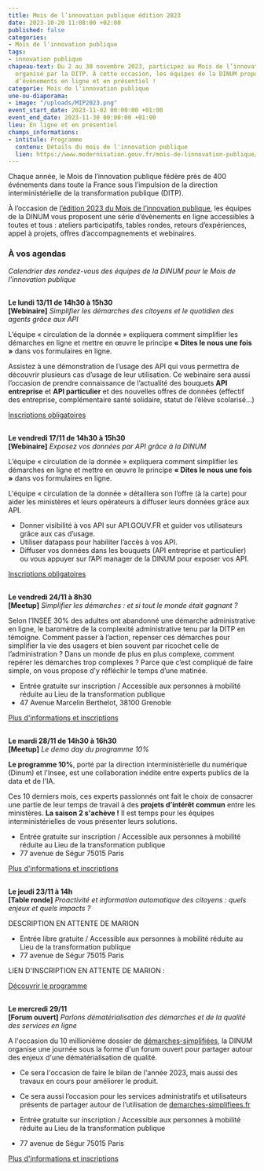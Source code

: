 ```yaml
---
title: Mois de l’innovation publique édition 2023
date: 2023-10-20 11:08:00 +02:00
published: false
categories:
- Mois de l'innovation publique
tags:
- innovation publique
chapeau-text: Du 2 au 30 novembre 2023, participez au Mois de l’innovation publique
  organisé par la DITP. À cette occasion, les équipes de la DINUM proposent une série
  d’évènements en ligne et en présentiel !
categorie: Mois de l'innovation publique
une-ou-diaporama:
- image: "/uploads/MIP2023.png"
event_start_date: 2023-11-02 00:00:00 +01:00
event_end_date: 2023-11-30 00:00:00 +01:00
lieu: En ligne et en présentiel
champs_informations:
- intitule: Programme
  contenu: Détails du mois de l'innovation publique
  lien: https://www.modernisation.gouv.fr/mois-de-linnovation-publique/programme
---
```


Chaque année, le Mois de l’innovation publique fédère près de 400 événements dans toute la France sous l’impulsion de la direction interministérielle de la transformation publique (DITP).

À l’occasion de [l’édition 2023 du Mois de l’innovation publique](https://www.modernisation.gouv.fr/mois-de-linnovation-publique), les équipes de la DINUM vous proposent une série d’évènements en ligne accessibles à toutes et tous : ateliers participatifs, tables rondes, retours d’expériences, appel à projets, offres d’accompagnements et webinaires.

### À vos agendas
*Calendrier des rendez-vous des équipes de la DINUM pour le Mois de l’innovation publique*

<p style="margin-top: 30px"><b>Le lundi 13/11 de 14h30 à 15h30 
<br>[<span lang="EN">Webinaire</span>]</b> <i>Simplifier les démarches des citoyens et le quotidien des agents grâce aux API</i></p>

L’équipe « circulation de la donnée » expliquera comment simplifier les démarches en ligne et mettre en œuvre le principe **« Dites le nous une fois »** dans vos formulaires en ligne. 

Assistez à une démonstration de l’usage des API qui vous permettra de découvrir plusieurs cas d’usage de leur utilisation. Ce webinaire sera aussi l’occasion de prendre connaissance de l’actualité des bouquets **API entreprise** et **API particulier** et des nouvelles offres de données (effectif des entreprise, complémentaire santé solidaire, statut de l’élève scolarisé…)

<div class="lien-important"><p><a href="https://www.eventbrite.com/e/billets-simplifier-les-demarches-des-citoyens-746003224727">Inscriptions obligatoires</a></p></div>

<p style="margin-top: 30px"><b>Le vendredi 17/11 de 14h30 à 15h30 
<br>[<span lang="EN">Webinaire</span>]</b> <i>Exposez vos données par API grâce à la DINUM</i></p>

L’équipe « circulation de la donnée » expliquera comment simplifier les démarches en ligne et mettre en œuvre le principe **« Dites le nous une fois »** dans vos formulaires en ligne. 

L'équipe « circulation de la donnée » détaillera son l’offre (à la carte) pour aider les ministères et leurs opérateurs à diffuser leurs données grâce aux API.
* Donner visibilité à vos API sur API.GOUV.FR et guider vos utilisateurs grâce aux cas d’usage. 
* Utiliser datapass pour habiliter l’accès à vos API.  
* Diffuser vos données dans les bouquets (API entreprise et particulier) ou vous appuyer sur l’API manager de la DINUM pour exposer vos API. 

<div class="lien-important"><p><a href="https://www.eventbrite.com/e/billets-appuyez-vous-sur-la-dinum-pour-exposer-vos-donnees-par-api-746149582487">Inscriptions obligatoires</a></p></div>

<p style="margin-top: 30px"><b>Le vendredi 24/11 à 8h30
<br>[<span lang="EN">Meetup</span>]</b> <i>Simplifier les démarches : et si tout le monde était gagnant ?</i></p>

Selon l’INSEE 30% des adultes ont abandonné une démarche administrative en ligne, le baromètre de la complexité administrative tenu par la DITP en témoigne. Comment passer à l’action, repenser ces démarches pour simplifier la vie des usagers et bien souvent par ricochet celle de l’administration ? Dans un monde de plus en plus complexe, comment repérer les démarches trop complexes ? Parce que c’est compliqué de faire simple, on vous propose d’y réfléchir le temps d’une matinée.

* Entrée gratuite sur inscription / Accessible aux personnes à mobilité réduite au Lieu de la transformation publique 
* 47 Avenue Marcelin Berthelot, 38100 Grenoble 

<div class="lien-important"><p><a href="https://www.eventbrite.fr/e/billets-cloture-de-la-saison-2-du-programme-10-730265603077">Plus d'informations et inscriptions</a></p></div>

<p style="margin-top: 30px"><b>Le mardi 28/11 de 14h30 à 16h30 
<br>[<span lang="EN">Meetup</span>]</b> <i>Le demo day du programme 10%</i></p>

**Le programme 10%**, porté par la direction interministérielle du numérique (Dinum) et l'Insee, est une collaboration inédite entre experts publics de la data et de l'IA. 

Ces 10 derniers mois, ces experts passionnés ont fait le choix de consacrer une partie de leur temps de travail à des **projets d’intérêt commun** entre les ministères. **La saison 2 s'achève !** Il est temps pour les équipes interministérielles de vous présenter leurs solutions.

* Entrée gratuite sur inscription / Accessible aux personnes à mobilité réduite au Lieu de la transformation publique 
* 77 avenue de Ségur 75015 Paris 

<div class="lien-important"><p><a href="https://www.eventbrite.fr/e/billets-cloture-de-la-saison-2-du-programme-10-730265603077">Plus d'informations et inscriptions</a></p></div>

<p style="margin-top: 30px"><b>Le jeudi 23/11 à 14h
<br>[Table ronde]</b> <i>Proactivité et information automatique des citoyens : quels enjeux et quels impacts ?</i></p>

DESCRIPTION EN ATTENTE DE MARION

* Entrée libre gratuite / Accessible aux personnes à mobilité réduite au Lieu de la transformation publique 
* 77 avenue de Ségur 75015 Paris 

LIEN D'INSCRIPTION EN ATTENTE DE MARION :

<div class="lien-important"><p><a href="https://www.modernisation.gouv.fr/mois-de-linnovation-publique/la-data-au-service-des-usagers-et-des-decideurs-publics">Découvrir le programme</a></p></div>

<p style="margin-top: 30px"><b>Le mercredi 29/11 
<br>[<span lang="EN">Forum ouvert</span>]</b> <i>Parlons dématérialisation des démarches et de la qualité des services en ligne</i></p>

A l'occasion du 10 millionième dossier de [démarches-simplifiées](https://www.demarches-simplifiees.fr/), la DINUM organise une journée sous la forme d'un forum ouvert pour partager autour des enjeux d'une dématérialisation de qualité.

* Ce sera l'occasion de faire le bilan de l'année 2023, mais aussi des travaux en cours pour améliorer le produit.
* Ce sera aussi l’occasion pour les services administratifs et utilisateurs présents de partager autour de l’utilisation de [demarches-simplifiees.fr](https://www.demarches-simplifiees.fr/)

* Entrée gratuite sur inscription / Accessible aux personnes à mobilité réduite au Lieu de la transformation publique 
* 77 avenue de Ségur 75015 Paris 

<div class="lien-important"><p><a href="https://www.demarches-simplifiees.fr/commencer/forum-ouvert-autour-de-la-dematerialisation-des-de">Plus d'informations et inscriptions</a></p></div>